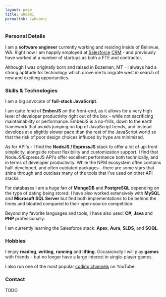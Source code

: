 ```yaml
---
layout: page
title: whoami
permalink: /whoami/
---
```


### Personal Details
I am a **software engineer** currently working and residing inside of Bellevue, WA. Right now I am happily 
employed at [Salesforce](http://www.salesforce.com) [CRM](http://www.marketwatch.com/investing/stock/crm) - and previously have worked at a number of startups as both a FTE and contractor.

Although I was originally born and raised in Bozeman, MT - I always had a strong aptitude for technology which
drove me to migrate west in search of new and exciting opportunities.

### Skills & Technologies
I am a big advocate of **full-stack JavaScript**. 

I am quite fond of **EmberJS** on the front-end, as it allows for
a very high level of developer productivity right out of the box - while not sacrificing maintainability or 
performance. EmberJS is a no-frills, down to the earth framework that avoids jumping on top of JavaScript trends,
and instead develops at a slightly slower pace than the rest of the JavaScript world so that the risk of poor 
design choices influced by hype are minimized.

As for API's - I find the **NodeJS / ExpressJS** stack to offer a lot of up-front simplicity, alongside robust flexibility
and customization support. I find that NodeJS/ExpressJS API's offer excellent performance both technically, and in terms
of developer productivity. While the NPM ecosystem often contains half-developed, and often outdated packages - there
are some stars that shine through and outclass many of the tools that I've used on other API stacks.

For databases I am a huge fan of **MongoDB** and **PostgreSQL** depending on the type of dating being stored. I have also
worked extensively with **MySQL** and **Microsoft SQL Server** but find both implementations to be behind the times and bloated
compared to their open-source competition.

Beyond my favorite languages and tools, I have also used: **C#**, **Java** and **PHP** professionally.

I am currently learning the Salesforce stack: **Apex**, **Aura**, **SLDS**, and **SOQL**.

### Hobbies
I enjoy **reading**, **writing**, **running** and **lifting**. Occasionally I will play **games**
with friends - but no longer have a large interest in single-player games.

I also run one of the most popular [coding channels](http://www.youtube.com/devfactor) on YouTube.

### Contact

TODO

